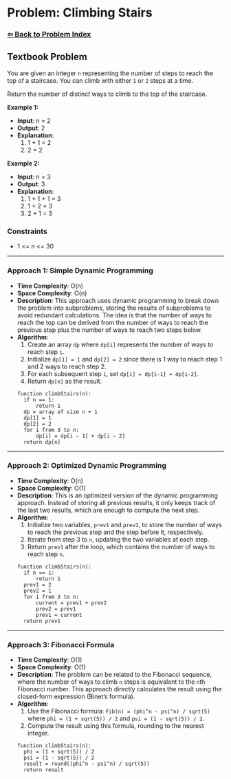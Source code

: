 # Problem: Climbing Stairs

### [⇦ Back to Problem Index](../../index.md)

## Textbook Problem

You are given an integer `n` representing the number of steps to reach the top of a staircase. You can climb with either `1` or `2` steps at a time.

Return the number of distinct ways to climb to the top of the staircase.

**Example 1:**

- **Input**: n = 2
- **Output**: 2
- **Explanation**:
  1. 1 + 1 = 2
  2. 2 = 2

**Example 2:**

- **Input**: n = 3
- **Output**: 3
- **Explanation**:
  1. 1 + 1 + 1 = 3
  2. 1 + 2 = 3
  3. 2 + 1 = 3

### Constraints

- 1 <= n <= 30

---

### Approach 1: Simple Dynamic Programming

- **Time Complexity**: O(n)
- **Space Complexity**: O(n)
- **Description**: This approach uses dynamic programming to break down the problem into subproblems, storing the results of subproblems to avoid redundant calculations. The idea is that the number of ways to reach the top can be derived from the number of ways to reach the previous step plus the number of ways to reach two steps below.
- **Algorithm**:
  1. Create an array `dp` where `dp[i]` represents the number of ways to reach step `i`.
  2. Initialize `dp[1] = 1` and `dp[2] = 2` since there is 1 way to reach step 1 and 2 ways to reach step 2.
  3. For each subsequent step `i`, set `dp[i] = dp[i-1] + dp[i-2]`.
  4. Return `dp[n]` as the result.
  ```pseudo
  function climbStairs(n):
    if n == 1:
        return 1
    dp = array of size n + 1
    dp[1] = 1
    dp[2] = 2
    for i from 3 to n:
        dp[i] = dp[i - 1] + dp[i - 2]
    return dp[n]
  ```

---

### Approach 2: Optimized Dynamic Programming

- **Time Complexity**: O(n)
- **Space Complexity**: O(1)
- **Description**: This is an optimized version of the dynamic programming approach. Instead of storing all previous results, it only keeps track of the last two results, which are enough to compute the next step.
- **Algorithm**:
  1. Initialize two variables, `prev1` and `prev2`, to store the number of ways to reach the previous step and the step before it, respectively.
  2. Iterate from step 3 to `n`, updating the two variables at each step.
  3. Return `prev1` after the loop, which contains the number of ways to reach step `n`.
  ```pseudo
  function climbStairs(n):
    if n == 1:
        return 1
    prev1 = 2
    prev2 = 1
    for i from 3 to n:
        current = prev1 + prev2
        prev2 = prev1
        prev1 = current
    return prev1
  ```

---

### Approach 3: Fibonacci Formula

- **Time Complexity**: O(1)
- **Space Complexity**: O(1)
- **Description**: The problem can be related to the Fibonacci sequence, where the number of ways to climb `n` steps is equivalent to the `n`th Fibonacci number. This approach directly calculates the result using the closed-form expression (Binet’s formula).
- **Algorithm**:
  1. Use the Fibonacci formula: `Fib(n) = (phi^n - psi^n) / sqrt(5)` where `phi = (1 + sqrt(5)) / 2` and `psi = (1 - sqrt(5)) / 2`.
  2. Compute the result using this formula, rounding to the nearest integer.
  ```pseudo
  function climbStairs(n):
    phi = (1 + sqrt(5)) / 2
    psi = (1 - sqrt(5)) / 2
    result = round((phi^n - psi^n) / sqrt(5))
    return result
  ```
